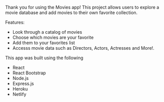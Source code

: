 Thank you for using the Movies app! This project allows users to explore a movie database and add movies to their own favorite collection.

Features:
- Look through a catalog of movies
- Choose which movies are your favorite
- Add them to your favorites list
- Accesss movie data such as Directors, Actors, Actresses and More!.



This app was built using the following

- React
- React Bootstrap
- Node.js
- Express.js
- Heroku
- Netlify
